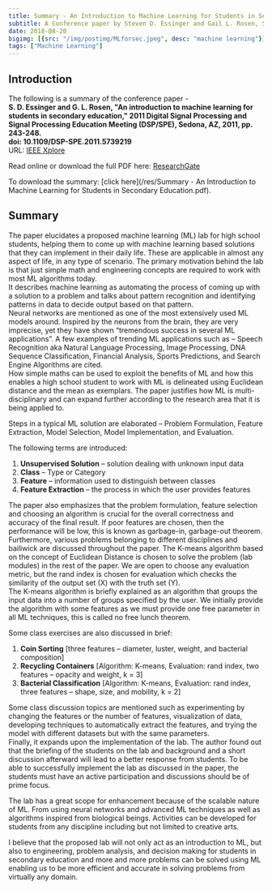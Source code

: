 ```yaml
---
title: Summary - An Introduction to Machine Learning for Students in Secondary Education
subtitle: A Conference paper by Steven D. Essinger and Gail L. Rosen, Summary by Abhishek Arya
date: 2018-08-20
bigimg: [{src: "/img/postimg/MLforsec.jpeg", desc: "machine learning"}]
tags: ["Machine Learning"]
---
```


## Introduction

The following is a summary of the conference paper - <br>
**S. D. Essinger and G. L. Rosen, "An introduction to machine learning for students in secondary education," 2011 Digital Signal Processing and Signal Processing Education Meeting (DSP/SPE), Sedona, AZ, 2011, pp. 243-248.**<br>
**doi: 10.1109/DSP-SPE.2011.5739219** <br>
URL: [IEEE Xplore](http://ieeexplore.ieee.org/stamp/stamp.jsp?tp=&arnumber=5739219&isnumber=5739176)

Read online or download the full PDF here: [ResearchGate](https://www.researchgate.net/publication/224226439_An_introduction_to_machine_learning_for_students_in_secondary_education) 

To download the summary: [click here](/res/Summary - An Introduction to Machine Learning for Students in Secondary Education.pdf).

## Summary

The paper elucidates a proposed machine learning (ML) lab for high school students, helping them to come up with machine learning based solutions that they can implement in their daily life. These are applicable in almost any aspect of life, in any type of scenario. The primary motivation behind the lab is that just simple math and engineering concepts are required to work with most ML algorithms today.<br> 
It describes machine learning as automating the process of coming up with a solution to a problem and talks about pattern recognition and identifying patterns in data to decide output based on that pattern.<br>
Neural networks are mentioned as one of the most extensively used ML models around. Inspired by the neurons from the brain, they are very imprecise, yet they have shown “tremendous success in several ML applications”. A few examples of trending ML applications such as – Speech Recognition aka Natural Language Processing, Image Processing, DNA Sequence Classification, Financial Analysis, Sports Predictions, and Search Engine Algorithms are cited.<br> 	How simple maths can be used to exploit the benefits of ML and how this enables a high school student to work with ML is delineated using Euclidean distance and the mean as exemplars. The paper justifies how ML is multi-disciplinary and can expand further according to the research area that it is being applied to.

Steps in a typical ML solution are elaborated – Problem Formulation, Feature Extraction, Model Selection, Model Implementation, and Evaluation.

The following terms are introduced:

1. **Unsupervised Solution** – solution dealing with unknown input data
2. **Class** – Type or Category
3. **Feature** – information used to distinguish between classes
4. **Feature Extraction** – the process in which the user provides features

The paper also emphasizes that the problem formulation, feature selection and choosing an algorithm is crucial for the overall correctness and accuracy of the final result. If poor features are chosen, then the performance will be low, this is known as garbage-in, garbage-out theorem.<br> 
Furthermore, various problems belonging to different disciplines and bailiwick are discussed throughout the paper. The K-means algorithm based on the concept of Euclidean Distance is chosen to solve the problem (lab modules) in the rest of the paper. We are open to choose any evaluation metric, but the rand index is chosen for evaluation which checks the similarity of the output set (X) with the truth set (Y).<br> 
The K-means algorithm is briefly explained as an algorithm that groups the input data into a number of groups specified by the user. We initially provide the algorithm with some features as we must provide one free parameter in all ML techniques, this is called no free lunch theorem. 

Some class exercises are also discussed in brief:

1.    **Coin Sorting** [three features – diameter, luster, weight, and bacterial composition]
2.    **Recycling Containers** [Algorithm: K-means, Evaluation: rand index, two features – opacity and weight, k = 3]
3.    **Bacterial Classification** [Algorithm: K-means, Evaluation: rand index, three features – shape, size, and mobility, k = 2]

Some class discussion topics are mentioned such as experimenting by changing the features or the number of features, visualization of data, developing techniques to automatically extract the features, and trying the model with different datasets but with the same parameters.<br>
Finally, it expands upon the implementation of the lab. The author found out that the briefing of the students on the lab and background and a short discussion afterward will lead to a better response from students. To be able to successfully implement the lab as discussed in the paper, the students must have an active participation and discussions should be of prime focus.

The lab has a great scope for enhancement because of the scalable nature of ML. From using neural networks and advanced ML techniques as well as algorithms inspired from biological beings. Activities can be developed for students from any discipline including but not limited to creative arts. 

I believe that the proposed lab will not only act as an introduction to ML, but also to engineering, problem analysis, and decision making for students in secondary education and more and more problems can be solved using ML enabling us to be more efficient and accurate in solving problems from virtually any domain.
